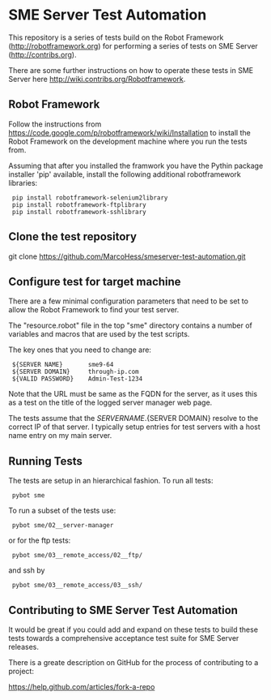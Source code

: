 SME Server Test Automation
==========================

This repository is a series of tests build on the Robot Framework (http://robotframework.org) for 
performing a series of tests on SME Server (http://contribs.org).

There are some further instructions on how to operate these tests in SME Server 
here http://wiki.contribs.org/Robotframework.

Robot Framework
---------------

Follow the instructions from https://code.google.com/p/robotframework/wiki/Installation to
install the Robot Framework on the development machine where you run the tests from.

Assuming that after you installed the framwork you have the Pythin package installer 'pip'
available, install the following additional robotframework libraries:

```
 pip install robotframework-selenium2library
 pip install robotframework-ftplibrary
 pip install robotframework-sshlibrary
```

Clone the test repository
-------------------------

 git clone https://github.com/MarcoHess/smeserver-test-automation.git

Configure test for target machine
---------------------------------

There are a few minimal configuration parameters that need to be set to 
allow the Robot Framework to find your test server.

The "resource.robot" file in the top "sme" directory contains a number 
of variables and macros that are used by the test scripts.

The key ones that you need to change are:

```
 ${SERVER NAME}       sme9-64
 ${SERVER DOMAIN}     through-ip.com
 ${VALID PASSWORD}    Admin-Test-1234
```

Note that the URL must be same as the FQDN for the server, as it uses this 
as a test on the title of the logged server manager web page.

The tests assume that the ${SERVER NAME}.${SERVER DOMAIN} resolve to the 
correct IP of that server. I typically setup entries for test servers with 
a host name entry on my main server.

Running Tests
-------------

The tests are setup in an hierarchical fashion. To run all tests:

```
 pybot sme
```

To run a subset of the tests use:

```
 pybot sme/02__server-manager
```

or for the ftp tests:

```
 pybot sme/03__remote_access/02__ftp/
```

and ssh by

```
 pybot sme/03__remote_access/03__ssh/
```

Contributing to SME Server Test Automation
------------------------------------------

It would be great if you could add and expand on these tests to build these tests
towards a comprehensive acceptance test suite for SME Server releases.

There is a greate description on GitHub for the process of contributing to a project:

https://help.github.com/articles/fork-a-repo




